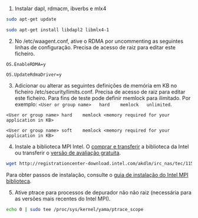1. Instalar dapl, rdmacm, ibverbs e mlx4

  ```bash
  sudo apt-get update

  sudo apt-get install libdapl2 libmlx4-1

  ```

2. No /etc/waagent.conf, ative o RDMA por uncommenting as seguintes linhas de configuração. Precisa de acesso de raiz para editar este ficheiro.
  
  ```
  OS.EnableRDMA=y

  OS.UpdateRdmaDriver=y
  ```

3. Adicionar ou alterar as seguintes definições de memória em KB no ficheiro /etc/security/limits.conf. Precisa de acesso de raiz para editar este ficheiro. Para fins de teste pode definir memlock para ilimitado. Por exemplo: `<User or group name>   hard    memlock   unlimited`.

  ```
  <User or group name> hard    memlock <memory required for your application in KB>

  <User or group name> soft    memlock <memory required for your application in KB>
  ```
  
4. Instale a biblioteca MPI Intel. O [comprar e transferir](https://software.intel.com/intel-mpi-library/) a biblioteca da Intel ou transferir o [versão de avaliação gratuita](https://registrationcenter.intel.com/en/forms/?productid=1740).

  ```bash
 wget http://registrationcenter-download.intel.com/akdlm/irc_nas/tec/11595/l_mpi_2017.3.196.tgz
   ```
 
 Para obter passos de instalação, consulte o [guia de instalação do Intel MPI biblioteca](http://registrationcenter-download.intel.com/akdlm/irc_nas/1718/INSTALL.html?lang=en&fileExt=.html).

5. Ative ptrace para processos de depurador não não raiz (necessária para as versões mais recentes do Intel MPI).
 
  ```bash
  echo 0 | sudo tee /proc/sys/kernel/yama/ptrace_scope
  ```
